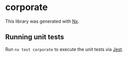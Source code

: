 # corporate

This library was generated with [Nx](https://nx.dev).

## Running unit tests

Run `nx test corporate` to execute the unit tests via [Jest](https://jestjs.io).
